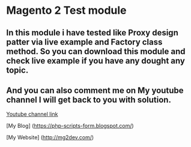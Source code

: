 # Magento 2 Test module

## In this module i have tested like Proxy design patter via live example and Factory class method. So you can download this module and check live example if you have any dought any topic. 

## And you can also comment me on My youtube channel I will get back to you with solution. 
[Youtube channel link](https://www.youtube.com/channel/UChb7DM9SspzrUVh4hnWL50A)

[My Blog] (https://php-scripts-form.blogspot.com/)

[My Website] (http://mg2dev.com/)
